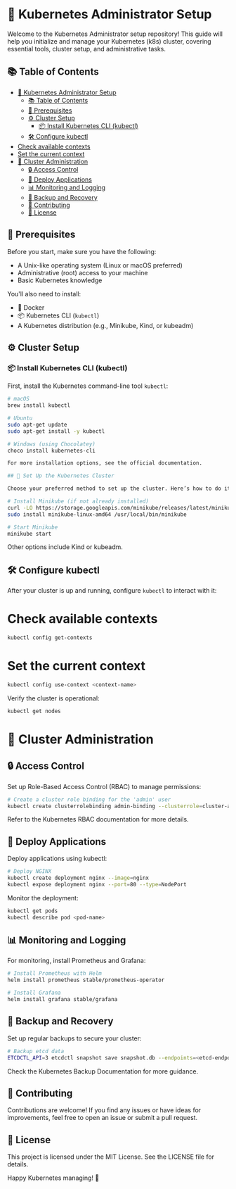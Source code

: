 # 🚀 Kubernetes Administrator Setup

Welcome to the Kubernetes Administrator setup repository! This guide will help you initialize and manage your Kubernetes (k8s) cluster, covering essential tools, cluster setup, and administrative tasks.

## 📚 Table of Contents

- [🚀 Kubernetes Administrator Setup](#-kubernetes-administrator-setup)
  - [📚 Table of Contents](#-table-of-contents)
  - [🎯 Prerequisites](#-prerequisites)
  - [⚙️ Cluster Setup](#️-cluster-setup)
    - [📦 Install Kubernetes CLI (kubectl)](#-install-kubernetes-cli-kubectl)
  - [🛠️ Configure kubectl](#️-configure-kubectl)
- [Check available contexts](#check-available-contexts)
- [Set the current context](#set-the-current-context)
- [🔐 Cluster Administration](#-cluster-administration)
  - [🔒 Access Control](#-access-control)
  - [🚀 Deploy Applications](#-deploy-applications)
  - [📊 Monitoring and Logging](#-monitoring-and-logging)
  - [💾 Backup and Recovery](#-backup-and-recovery)
  - [🤝 Contributing](#-contributing)
  - [📄 License](#-license)

## 🎯 Prerequisites

Before you start, make sure you have the following:

- A Unix-like operating system (Linux or macOS preferred)
- Administrative (root) access to your machine
- Basic Kubernetes knowledge

You'll also need to install:

- 🐳 Docker
- 📦 Kubernetes CLI (`kubectl`)
- A Kubernetes distribution (e.g., Minikube, Kind, or kubeadm)

## ⚙️ Cluster Setup

### 📦 Install Kubernetes CLI (kubectl)

First, install the Kubernetes command-line tool `kubectl`:

```bash
# macOS
brew install kubectl

# Ubuntu
sudo apt-get update
sudo apt-get install -y kubectl

# Windows (using Chocolatey)
choco install kubernetes-cli

For more installation options, see the official documentation.

## 🔧 Set Up the Kubernetes Cluster

Choose your preferred method to set up the cluster. Here’s how to do it with Minikube:

# Install Minikube (if not already installed)
curl -LO https://storage.googleapis.com/minikube/releases/latest/minikube-linux-amd64
sudo install minikube-linux-amd64 /usr/local/bin/minikube

# Start Minikube
minikube start
```

Other options include Kind or kubeadm.

## 🛠️ Configure kubectl

After your cluster is up and running, configure `kubectl` to interact with it:

# Check available contexts
```bash
kubectl config get-contexts
```

# Set the current context
```bash
kubectl config use-context <context-name>
```

Verify the cluster is operational:
```bash
kubectl get nodes
```

# 🔐 Cluster Administration
## 🔒 Access Control

Set up Role-Based Access Control (RBAC) to manage permissions:
```bash
# Create a cluster role binding for the 'admin' user
kubectl create clusterrolebinding admin-binding --clusterrole=cluster-admin --user=<admin-user>
```

Refer to the Kubernetes RBAC documentation for more details.

## 🚀 Deploy Applications
Deploy applications using kubectl:

```bash
# Deploy NGINX
kubectl create deployment nginx --image=nginx
kubectl expose deployment nginx --port=80 --type=NodePort
```

Monitor the deployment:
```bash
kubectl get pods
kubectl describe pod <pod-name>
```

## 📊 Monitoring and Logging

For monitoring, install Prometheus and Grafana:
```bash
# Install Prometheus with Helm
helm install prometheus stable/prometheus-operator

# Install Grafana
helm install grafana stable/grafana
```

## 💾 Backup and Recovery

Set up regular backups to secure your cluster:

```bash
# Backup etcd data
ETCDCTL_API=3 etcdctl snapshot save snapshot.db --endpoints=<etcd-endpoint> --cert=<cert-path> --key=<key-path> --cacert=<ca-cert-path>
```

Check the Kubernetes Backup Documentation for more guidance.

## 🤝 Contributing

Contributions are welcome! If you find any issues or have ideas for improvements, feel free to open an issue or submit a pull request.

## 📄 License

This project is licensed under the MIT License. See the LICENSE file for details.

Happy Kubernetes managing! 🎉
